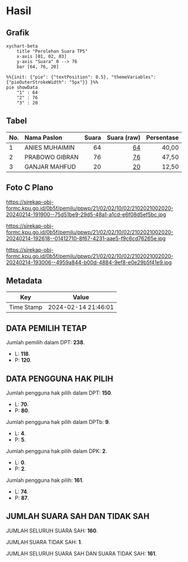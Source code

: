 # Hasil

## Grafik

```mermaid
xychart-beta
    title "Perolehan Suara TPS"
    x-axis [01, 02, 03]
    y-axis "Suara" 0 --> 76
    bar [64, 76, 20]
```

```mermaid
%%{init: {"pie": {"textPosition": 0.5}, "themeVariables": {"pieOuterStrokeWidth": "5px"}} }%%
pie showData
    "1" : 64
    "2" : 76
    "3" : 20
```

## Tabel

| No. | Nama Paslon    | Suara | Suara (raw) | Persentase |
|:--- |:-------------- | -----:| -----------:| ----------:|
| 1   | ANIES MUHAIMIN | 64    | [64][p-1]   | 40,00      |
| 2   | PRABOWO GIBRAN | 76    | [76][p-2]   | 47,50      |
| 3   | GANJAR MAHFUD  | 20    | [20][p-3]   | 12,50      |


[p-1]: https://github.com/gigit-pemilu/pemilu-2024-21-kepulauan-riau/blob/main/pilpres/hitung-suara/sub/21-kepulauan-riau/sub/02-karimun/sub/02-kundur/sub/1002-tanjungbatu-kota/sub/020-tps/sub/paslon-1.txt
[p-2]: https://github.com/gigit-pemilu/pemilu-2024-21-kepulauan-riau/blob/main/pilpres/hitung-suara/sub/21-kepulauan-riau/sub/02-karimun/sub/02-kundur/sub/1002-tanjungbatu-kota/sub/020-tps/sub/paslon-2.txt
[p-3]: https://github.com/gigit-pemilu/pemilu-2024-21-kepulauan-riau/blob/main/pilpres/hitung-suara/sub/21-kepulauan-riau/sub/02-karimun/sub/02-kundur/sub/1002-tanjungbatu-kota/sub/020-tps/sub/paslon-3.txt

## Foto C Plano

https://sirekap-obj-formc.kpu.go.id/0b5f/pemilu/ppwp/21/02/02/10/02/2102021002020-20240214-191900--75d51be9-29d5-48a1-a1cd-e6f08d5ef5bc.jpg

https://sirekap-obj-formc.kpu.go.id/0b5f/pemilu/ppwp/21/02/02/10/02/2102021002020-20240214-192618--01412710-8f67-4231-aae5-f9c6cd76265e.jpg

https://sirekap-obj-formc.kpu.go.id/0b5f/pemilu/ppwp/21/02/02/10/02/2102021002020-20240214-193006--4959a844-b00d-4884-9ef8-e0e29b5f41e9.jpg


## Metadata

| Key        | Value               |
| ---------- | ------------------- |
| Time Stamp | 2024-02-14 21:46:01 |


## DATA PEMILIH TETAP

Jumlah pemilih dalam DPT: **238**.
 * L: **118**.
 * P: **120**.

## DATA PENGGUNA HAK PILIH

Jumlah pengguna hak pilih dalam DPT: **150**.
 * L: **70**.
 * P: **80**.

Jumlah pengguna hak pilih dalam DPTb: **9**.
 * L: **4**.
 * P: **5**.

Jumlah pengguna hak pilih dalam DPK: **2**.
 * L: **0**.
 * P: **2**.

Jumlah pengguna hak pilih: **161**.
 * L: **74**.
 * P: **87**.

## JUMLAH SUARA SAH DAN TIDAK SAH

JUMLAH SELURUH SUARA SAH: **160**.

JUMLAH SUARA TIDAK SAH: **1**.

JUMLAH SELURUH SUARA SAH DAN SUARA TIDAK SAH: **161**.


